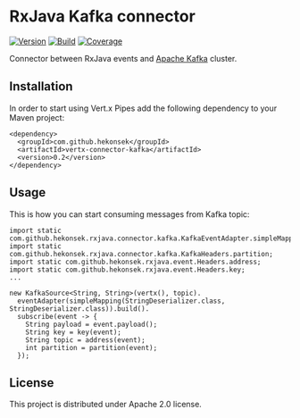 # RxJava Kafka connector

[![Version](https://img.shields.io/badge/RxJava%20Connector%20Kafka-0.2-blue.svg)](https://github.com/hekonsek/rxjava-connector-kafka/releases)
[![Build](https://api.travis-ci.org/hekonsek/rxjava-connector-kafka.svg)](https://travis-ci.org/hekonsek/rxjava-connector-kafka)
[![Coverage](https://sonarcloud.io/api/badges/measure?key=com.github.hekonsek%3Arxjava-connector-kafka&metric=coverage)](https://sonarcloud.io/component_measures?id=com.github.hekonsek%3Arxjava-connector-kafka&metric=coverage)

Connector between RxJava events and [Apache Kafka](https://kafka.apache.org) cluster.

## Installation

In order to start using Vert.x Pipes add the following dependency to your Maven project:

    <dependency>
      <groupId>com.github.hekonsek</groupId>
      <artifactId>vertx-connector-kafka</artifactId>
      <version>0.2</version>
    </dependency>

## Usage

This is how you can start consuming messages from Kafka topic:

```
import static com.github.hekonsek.rxjava.connector.kafka.KafkaEventAdapter.simpleMapping;
import static com.github.hekonsek.rxjava.connector.kafka.KafkaHeaders.partition;
import static com.github.hekonsek.rxjava.event.Headers.address;
import static com.github.hekonsek.rxjava.event.Headers.key;
...

new KafkaSource<String, String>(vertx(), topic).
  eventAdapter(simpleMapping(StringDeserializer.class, StringDeserializer.class)).build().
  subscribe(event -> {
    String payload = event.payload();
    String key = key(event);
    String topic = address(event);
    int partition = partition(event);
  });
```

## License

This project is distributed under Apache 2.0 license.